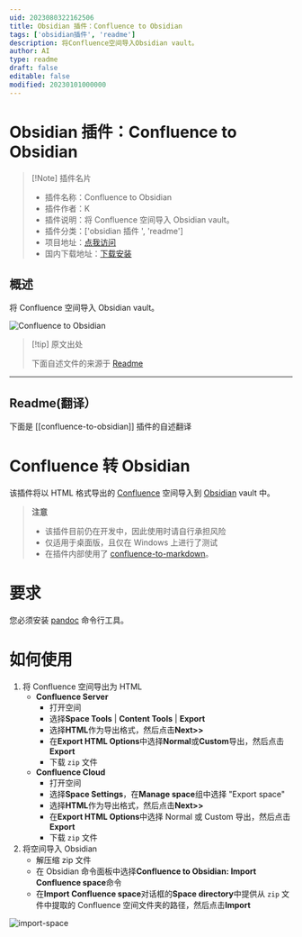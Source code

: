 ```yaml
---
uid: 2023080322162506
title: Obsidian 插件：Confluence to Obsidian
tags: ['obsidian插件', 'readme']
description: 将Confluence空间导入Obsidian vault。
author: AI
type: readme
draft: false
editable: false
modified: 20230101000000
---
```


# Obsidian 插件：Confluence to Obsidian

> [!Note] 插件名片
> - 插件名称：Confluence to Obsidian
> - 插件作者：K
> - 插件说明：将 Confluence 空间导入 Obsidian vault。
> - 插件分类：['obsidian 插件 ', 'readme']
> - 项目地址：[点我访问](https://github.com/KkEi34/confluence-to-obsidian-plugin)
> - 国内下载地址：[下载安装](https://pkmer.cn/products/plugin/pluginMarket/?confluence-to-obsidian)

## 概述

将 Confluence 空间导入 Obsidian vault。

![Confluence to Obsidian](https://cdn.pkmer.cn/covers/confluence-to-obsidian.gif!pkmer)

> [!tip] 原文出处
>
>下面自述文件的来源于 [Readme](https://ghproxy.net/https://raw.githubusercontent.com/KkEi34/confluence-to-obsidian-plugin/master/README.md)
>

---

## Readme(翻译）

下面是 [[confluence-to-obsidian]] 插件的自述翻译

# Confluence 转 Obsidian

该插件将以 HTML 格式导出的 [Confluence](https://www.atlassian.com/software/confluence) 空间导入到 [Obsidian](https://obsidian.md) vault 中。

> **注意**
> - 该插件目前仍在开发中，因此使用时请自行承担风险
> - 仅适用于桌面版，且仅在 Windows 上进行了测试
> - 在插件内部使用了 [confluence-to-markdown](https://github.com/KkEi34/confluence-to-markdown)。

# 要求

您必须安装 [pandoc](http://pandoc.org/installing.html) 命令行工具。

# 如何使用

1. 将 Confluence 空间导出为 HTML
   - **Confluence Server**
     - 打开空间
     - 选择**Space Tools** | **Content Tools** | **Export**
     - 选择**HTML**作为导出格式，然后点击**Next>>**
     - 在**Export HTML Options**中选择**Normal**或**Custom**导出，然后点击**Export**
     - 下载 `zip` 文件
   - **Confluence Cloud**
     - 打开空间
     - 选择**Space Settings**，在**Manage space**组中选择 "Export space"
     - 选择**HTML**作为导出格式，然后点击**Next>>**
     - 在**Export HTML Options**中选择 Normal 或 Custom 导出，然后点击**Export**
     - 下载 `zip` 文件
 2. 将空间导入 Obsidian
    - 解压缩 zip 文件
    - 在 Obsidian 命令面板中选择**Confluence to Obsidian: Import Confluence space**命令
    - 在**Import Confluence space**对话框的**Space directory**中提供从 `zip` 文件中提取的 Confluence 空间文件夹的路径，然后点击**Import**

![import-space](docs/assets/import-space.gif)
